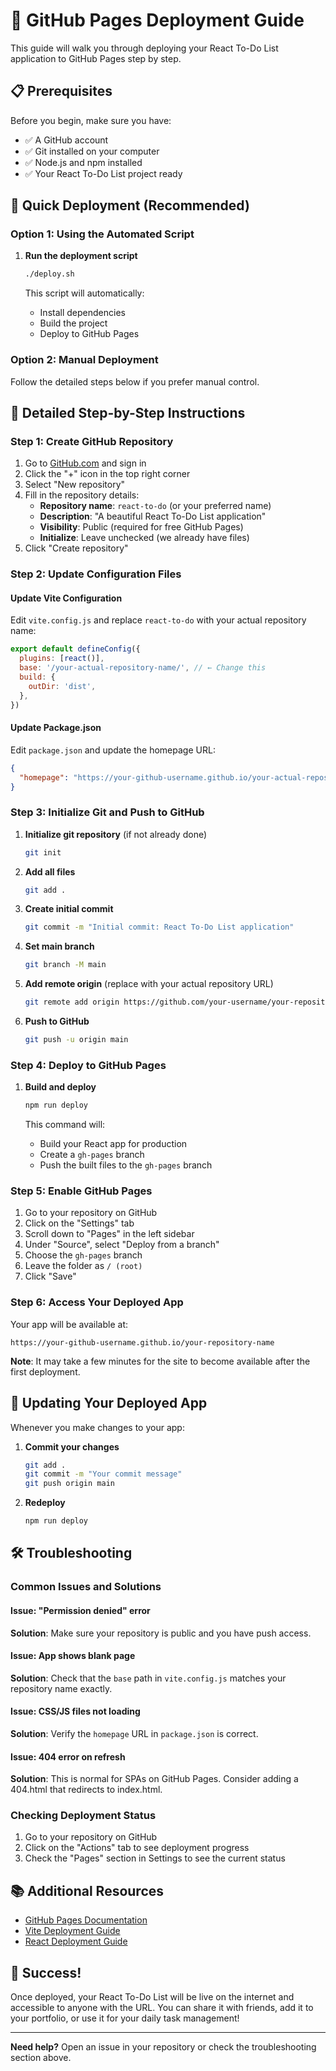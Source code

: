 # 🚀 GitHub Pages Deployment Guide

This guide will walk you through deploying your React To-Do List application to GitHub Pages step by step.

## 📋 Prerequisites

Before you begin, make sure you have:

- ✅ A GitHub account
- ✅ Git installed on your computer
- ✅ Node.js and npm installed
- ✅ Your React To-Do List project ready

## 🎯 Quick Deployment (Recommended)

### Option 1: Using the Automated Script

1. **Run the deployment script**
   ```bash
   ./deploy.sh
   ```
   
   This script will automatically:
   - Install dependencies
   - Build the project
   - Deploy to GitHub Pages

### Option 2: Manual Deployment

Follow the detailed steps below if you prefer manual control.

## 📝 Detailed Step-by-Step Instructions

### Step 1: Create GitHub Repository

1. Go to [GitHub.com](https://github.com) and sign in
2. Click the "+" icon in the top right corner
3. Select "New repository"
4. Fill in the repository details:
   - **Repository name**: `react-to-do` (or your preferred name)
   - **Description**: "A beautiful React To-Do List application"
   - **Visibility**: Public (required for free GitHub Pages)
   - **Initialize**: Leave unchecked (we already have files)
5. Click "Create repository"

### Step 2: Update Configuration Files

#### Update Vite Configuration
Edit `vite.config.js` and replace `react-to-do` with your actual repository name:

```javascript
export default defineConfig({
  plugins: [react()],
  base: '/your-actual-repository-name/', // ← Change this
  build: {
    outDir: 'dist',
  },
})
```

#### Update Package.json
Edit `package.json` and update the homepage URL:

```json
{
  "homepage": "https://your-github-username.github.io/your-actual-repository-name"
}
```

### Step 3: Initialize Git and Push to GitHub

1. **Initialize git repository** (if not already done)
   ```bash
   git init
   ```

2. **Add all files**
   ```bash
   git add .
   ```

3. **Create initial commit**
   ```bash
   git commit -m "Initial commit: React To-Do List application"
   ```

4. **Set main branch**
   ```bash
   git branch -M main
   ```

5. **Add remote origin** (replace with your actual repository URL)
   ```bash
   git remote add origin https://github.com/your-username/your-repository-name.git
   ```

6. **Push to GitHub**
   ```bash
   git push -u origin main
   ```

### Step 4: Deploy to GitHub Pages

1. **Build and deploy**
   ```bash
   npm run deploy
   ```

   This command will:
   - Build your React app for production
   - Create a `gh-pages` branch
   - Push the built files to the `gh-pages` branch

### Step 5: Enable GitHub Pages

1. Go to your repository on GitHub
2. Click on the "Settings" tab
3. Scroll down to "Pages" in the left sidebar
4. Under "Source", select "Deploy from a branch"
5. Choose the `gh-pages` branch
6. Leave the folder as `/ (root)`
7. Click "Save"

### Step 6: Access Your Deployed App

Your app will be available at:
```
https://your-github-username.github.io/your-repository-name
```

**Note**: It may take a few minutes for the site to become available after the first deployment.

## 🔄 Updating Your Deployed App

Whenever you make changes to your app:

1. **Commit your changes**
   ```bash
   git add .
   git commit -m "Your commit message"
   git push origin main
   ```

2. **Redeploy**
   ```bash
   npm run deploy
   ```

## 🛠️ Troubleshooting

### Common Issues and Solutions

#### Issue: "Permission denied" error
**Solution**: Make sure your repository is public and you have push access.

#### Issue: App shows blank page
**Solution**: Check that the `base` path in `vite.config.js` matches your repository name exactly.

#### Issue: CSS/JS files not loading
**Solution**: Verify the `homepage` URL in `package.json` is correct.

#### Issue: 404 error on refresh
**Solution**: This is normal for SPAs on GitHub Pages. Consider adding a 404.html that redirects to index.html.

### Checking Deployment Status

1. Go to your repository on GitHub
2. Click on the "Actions" tab to see deployment progress
3. Check the "Pages" section in Settings to see the current status

## 📚 Additional Resources

- [GitHub Pages Documentation](https://docs.github.com/en/pages)
- [Vite Deployment Guide](https://vitejs.dev/guide/static-deploy.html)
- [React Deployment Guide](https://create-react-app.dev/docs/deployment/)

## 🎉 Success!

Once deployed, your React To-Do List will be live on the internet and accessible to anyone with the URL. You can share it with friends, add it to your portfolio, or use it for your daily task management!

---

**Need help?** Open an issue in your repository or check the troubleshooting section above.

